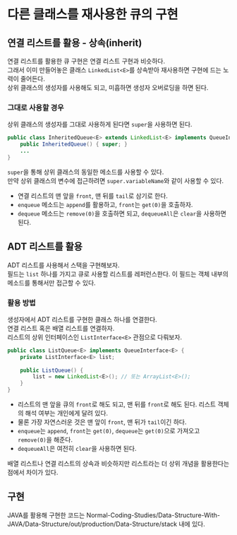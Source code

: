 # 다른 클래스를 재사용한 큐의 구현
## 연결 리스트를 활용 - 상속(inherit)
연결 리스트를 활용한 큐  구현은 연결 리스트 구현과 비슷하다.   
그래서 이미 만들어놓은 클래스 `LinkedList<E>`를 상속받아 재사용하면 구현에 드는 노력이 줄어든다.   
상위 클래스의 생성자를 사용해도 되고, 미흡하면 생성자 오버로딩을 하면 된다.

### 그대로 사용할 경우
상위 클래스의 생성자를 그대로 사용하게 된다면 `super`을 사용하면 된다.

```java
public class InheritedQueue<E> extends LinkedList<E> implements QueueInterface<E> {
    public InheritedQueue() { super; }
    ...
}
```
`super`을 통해 상위 클래스의 동일한 메소드를 사용할 수 있다.   
만약 상위 클래스의 변수에 접근하려면 `super.variableName`와 같이 사용할 수 있다.

- 연결 리스트의 맨 앞을 `front`, 맨 뒤를 `tail`로 삼기로 한다.
- `enqueue` 메소드는 `append`를 활용하고, `front`는 `get(0)`을 호출하자.
- `dequeue` 메소드는 `remove(0)`을 호출하면 되고, `dequeueAll`은 `clear`을 사용하면 된다.


## ADT 리스트를 활용
ADT 리스트를 사용해서 스택을 구현해보자.   
필드는 `list` 하나를 가지고 큐로 사용할 리스트를 레퍼런스한다.
이 필드는 객체 내부의 메소드를 통해서만 접근할 수 있다.

### 활용 방법
생성자에서 ADT 리스트를 구현한 클래스 하나를 연결한다.   
연결 리스트 혹은 배열 리스트를 연결하자.   
리스트의 상위 인터페이스인 `ListInterface<E>` 관점으로 다뤄보자.

```java
public class ListQueue<E> implements QueueInterface<E> {
    private ListInterface<E> list;
    
    public ListQueue() {
        list = new LinkedList<E>(); // 또는 ArrayList<E>();
    }
}
```

- 리스트의 맨 앞을 큐의 `front`로 해도 되고, 맨 뒤를 `front`로 해도 된다. 리스트 객체의 해석 여부는 개인에게 달려 있다.
- 물론 가장 자연스러운 것은 맨 앞이 `front`, 맨 뒤가 `tail`이긴 하다.
- `enqueue`는 `append`, `front`는 `get(0)`, `dequeue`는 `get(0)`으로 가져오고 `remove(0)`을 해준다.
- `dequeueAll`은 여전히 `clear`을 사용하면 된다.

배열 리스트나 연결 리스트의 상속과 비슷하지만 리스트라는 더 상위 개념을 활용한다는 점에서 차이가 있다.

## 구현
JAVA를 활용해 구현한 코드는 Normal-Coding-Studies/Data-Structure-With-JAVA/Data-Structure/out/production/Data-Structure/stack 내에 있다.
